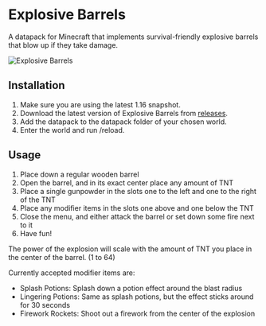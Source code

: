 # Explosive Barrels
A datapack for Minecraft that implements survival-friendly explosive barrels that blow up if they take damage.

![Explosive Barrels](https://user-images.githubusercontent.com/20480418/76174847-07a23300-6180-11ea-86c1-c232b8942b3e.png)

## Installation
1. Make sure you are using the latest 1.16 snapshot.
2. Download the latest version of Explosive Barrels from [releases](https://github.com/Axoonium/ExplosiveBarrels/releases).
3. Add the datapack to the datapack folder of your chosen world.
4. Enter the world and run /reload.

## Usage
1. Place down a regular wooden barrel
2. Open the barrel, and in its exact center place any amount of TNT
3. Place a single gunpowder in the slots one to the left and one to the right of the TNT
4. Place any modifier items in the slots one above and one below the TNT
5. Close the menu, and either attack the barrel or set down some fire next to it
6. Have fun!

The power of the explosion will scale with the amount of TNT you place in the center of the barrel. (1 to 64)

Currently accepted modifier items are:
* Splash Potions: Splash down a potion effect around the blast radius
* Lingering Potions: Same as splash potions, but the effect sticks around for 30 seconds
* Firework Rockets: Shoot out a firework from the center of the explosion
